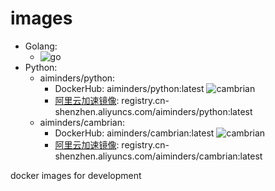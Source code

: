 # images 

- Golang: 
  - ![go](https://github.com/iminders/images/workflows/go/badge.svg)
- Python:
    - aiminders/python:
      - DockerHub: aiminders/python:latest ![cambrian](https://github.com/iminders/images/workflows/python/badge.svg)
      - [阿里云加速镜像](https://cr.console.aliyun.com/repository/cn-shenzhen/aiminders/python/details): registry.cn-shenzhen.aliyuncs.com/aiminders/python:latest
    - aiminders/cambrian: 
      - DockerHub: aiminders/cambrian:latest ![cambrian](https://github.com/iminders/images/workflows/cambrian/badge.svg)
      - [阿里云加速镜像](https://cr.console.aliyun.com/repository/cn-shenzhen/aiminders/cambrian/details): registry.cn-shenzhen.aliyuncs.com/aiminders/cambrian:latest

docker images for development
